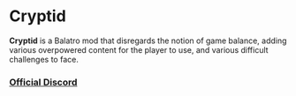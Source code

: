 # Cryptid
**Cryptid** is a Balatro mod that disregards the notion of game balance, adding various overpowered content for the player to use, and various difficult challenges to face.

### [Official Discord](https://discord.gg/cryptid)
